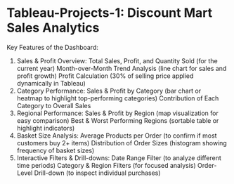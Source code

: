 # Tableau-Projects-1: Discount Mart Sales Analytics
Key Features of the Dashboard:
1. Sales & Profit Overview:
Total Sales, Profit, and Quantity Sold (for the current year)
Month-over-Month Trend Analysis (line chart for sales and profit growth)
Profit Calculation (30% of selling price applied dynamically in Tableau)
2. Category Performance:
Sales & Profit by Category (bar chart or heatmap to highlight top-performing categories)
Contribution of Each Category to Overall Sales
3. Regional Performance:
Sales & Profit by Region (map visualization for easy comparison)
Best & Worst Performing Regions (sortable table or highlight indicators)
4. Basket Size Analysis:
Average Products per Order (to confirm if most customers buy 2+ items)
Distribution of Order Sizes (histogram showing frequency of basket sizes)
5. Interactive Filters & Drill-downs:
Date Range Filter (to analyze different time periods)
Category & Region Filters (for focused analysis)
Order-Level Drill-down (to inspect individual purchases)
